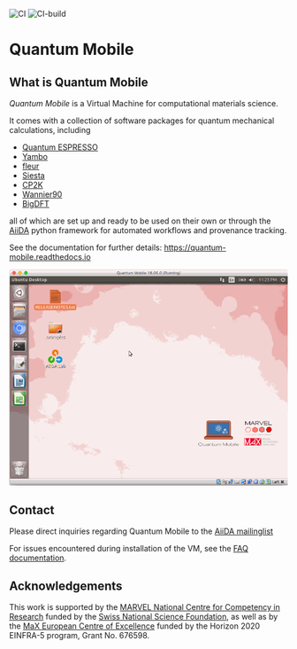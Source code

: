 ![CI](https://github.com/marvel-nccr/quantum-mobile/workflows/CI/badge.svg)
![CI-build](https://github.com/marvel-nccr/quantum-mobile/workflows/CI-build/badge.svg)

# Quantum Mobile

## What is Quantum Mobile

*Quantum Mobile* is a Virtual Machine for computational materials science.

It comes with a collection of software packages for quantum
mechanical calculations, including

- [Quantum ESPRESSO](http://www.quantum-espresso.org/)
- [Yambo](http://www.yambo-code.org/)
- [fleur](http://www.flapw.de/)
- [Siesta](https://gitlab.com/siesta-project/siesta)
- [CP2K](https://www.cp2k.org)
- [Wannier90](http://www.wannier.org)
- [BigDFT](http://www.bigdft.org)

all of which are set up and ready to be used on their own or through the
[AiiDA](http://www.aiida.net) python framework for automated workflows and
provenance tracking.

See the documentation for further details: <https://quantum-mobile.readthedocs.io>

![A brief impression of the Quantum Mobile interface.](docs/_static/quantum_mobile.gif)

## Contact

Please direct inquiries regarding Quantum Mobile to the [AiiDA mailinglist](http://www.aiida.net/mailing-list/)

For issues encountered during installation of the VM, see the [FAQ documentation]([docs/users/faq.md](https://quantum-mobile.readthedocs.io/en/latest/users/faq.html)).

## Acknowledgements

This work is supported by the [MARVEL National Centre for Competency in Research](http://nccr-marvel.ch)
funded by the [Swiss National Science Foundation](http://www.snf.ch/en),
as well as by the [MaX European Centre of Excellence](http://www.max-centre.eu/) funded by
the Horizon 2020 EINFRA-5 program, Grant No. 676598.
